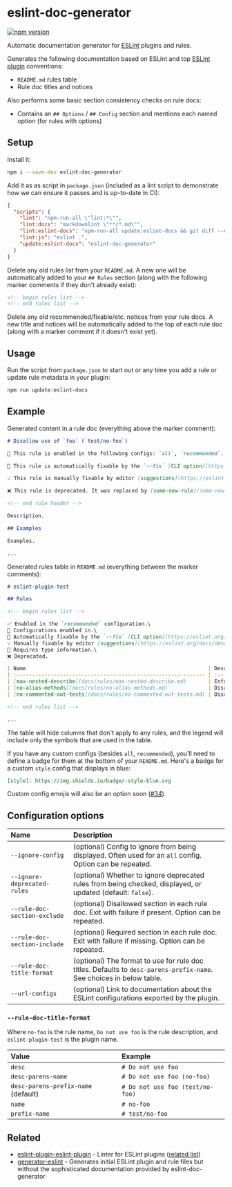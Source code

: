 # eslint-doc-generator

[![npm version][npm-image]][npm-url]

Automatic documentation generator for [ESLint](https://eslint.org/) plugins and rules.

Generates the following documentation based on ESLint and top [ESLint plugin](https://eslint.org/docs/latest/developer-guide/working-with-plugins) conventions:

- `README.md` rules table
- Rule doc titles and notices

Also performs some basic section consistency checks on rule docs:

- Contains an `## Options` / `## Config` section and mentions each named option (for rules with options)

## Setup

Install it:

```sh
npm i --save-dev eslint-doc-generator
```

Add it as as script in `package.json` (included as a lint script to demonstrate how we can ensure it passes and is up-to-date in CI):

```json
{
  "scripts": {
    "lint": "npm-run-all \"lint:*\"",
    "lint:docs": "markdownlint \"**/*.md\"",
    "lint:eslint-docs": "npm-run-all update:eslint-docs && git diff --exit-code",
    "lint:js": "eslint .",
    "update:eslint-docs": "eslint-doc-generator"
  }
}
```

Delete any old rules list from your `README.md`. A new one will be automatically added to your `## Rules` section (along with the following marker comments if they don't already exist):

```md
<!-- begin rules list -->
<!-- end rules list -->
```

Delete any old recommended/fixable/etc. notices from your rule docs. A new title and notices will be automatically added to the top of each rule doc (along with a marker comment if it doesn't exist yet).

## Usage

Run the script from `package.json` to start out or any time you add a rule or update rule metadata in your plugin:

```sh
npm run update:eslint-docs
```

## Example

Generated content in a rule doc (everything above the marker comment):

```md
# Disallow use of `foo` (`test/no-foo`)

💼 This rule is enabled in the following configs: `all`, `recommended`.

🔧 This rule is automatically fixable by the `--fix` [CLI option](https://eslint.org/docs/latest/user-guide/command-line-interface#--fix).

💡 This rule is manually fixable by editor [suggestions](https://eslint.org/docs/developer-guide/working-with-rules#providing-suggestions).

❌ This rule is deprecated. It was replaced by [some-new-rule](some-new-rule.md).

<!-- end rule header -->

Description.

## Examples

Examples.

...
```

Generated rules table in `README.md` (everything between the marker comments):

```md
# eslint-plugin-test

## Rules

<!-- begin rules list -->

✅ Enabled in the `recommended` configuration.\
💼 Configurations enabled in.\
🔧 Automatically fixable by the `--fix` [CLI option](https://eslint.org/docs/user-guide/command-line-interface#fixing-problems).\
💡 Manually fixable by editor [suggestions](https://eslint.org/docs/developer-guide/working-with-rules#providing-suggestions).\
💭 Requires type information.\
❌ Deprecated.

| Name                                                           | Description                                       | ✅  | 🔧  | 💡  | 💭  |
| :------------------------------------------------------------- | :------------------------------------------------ | :-- | :-- | :-- | :-- |
| [max-nested-describe](docs/rules/max-nested-describe.md)       | Enforces a maximum depth to nested describe calls |     |     |     |     |
| [no-alias-methods](docs/rules/no-alias-methods.md)             | Disallow alias methods                            | ✅  | 🔧  |     |     |
| [no-commented-out-tests](docs/rules/no-commented-out-tests.md) | Disallow commented out tests                      | ✅  |     |     |     |

<!-- end rules list -->

...
```

The table will hide columns that don't apply to any rules, and the legend will include only the symbols that are used in the table.

If you have any custom configs (besides `all`, `recommended`), you'll need to define a badge for them at the bottom of your `README.md`. Here's a badge for a custom `style` config that displays in blue:

```md
[style]: https://img.shields.io/badge/-style-blue.svg
```

Custom config emojis will also be an option soon ([#34](https://github.com/bmish/eslint-doc-generator/issues/34)).

## Configuration options

| Name | Description |
| :-- | :-- |
| `--ignore-config` | (optional) Config to ignore from being displayed. Often used for an `all` config. Option can be repeated. |
| `--ignore-deprecated-rules` | (optional) Whether to ignore deprecated rules from being checked, displayed, or updated (default: `false`). |
| `--rule-doc-section-exclude` | (optional) Disallowed section in each rule doc. Exit with failure if present. Option can be repeated. |
| `--rule-doc-section-include` | (optional) Required section in each rule doc. Exit with failure if missing. Option can be repeated. |
| `--rule-doc-title-format` | (optional) The format to use for rule doc titles. Defaults to `desc-parens-prefix-name`. See choices in below table. |
| `--url-configs` | (optional) Link to documentation about the ESLint configurations exported by the plugin. |

### `--rule-doc-title-format`

Where `no-foo` is the rule name, `Do not use foo` is the rule description, and `eslint-plugin-test` is the plugin name.

| Value | Example |
| :-- | :-- |
| `desc` | `# Do not use foo` |
| `desc-parens-name` | `# Do not use foo (no-foo)` |
| `desc-parens-prefix-name` (default) | `# Do not use foo (test/no-foo)` |
| `name` | `# no-foo` |
`prefix-name` | `# test/no-foo` |

## Related

- [eslint-plugin-eslint-plugin](https://github.com/eslint-community/eslint-plugin-eslint-plugin) - Linter for ESLint plugins ([related list](https://eslint.org/docs/latest/developer-guide/working-with-plugins#linting))
- [generator-eslint](https://github.com/eslint/generator-eslint) - Generates initial ESLint plugin and rule files but without the sophisticated documentation provided by eslint-doc-generator

[npm-image]: https://badge.fury.io/js/eslint-doc-generator.svg
[npm-url]: https://www.npmjs.com/package/eslint-doc-generator
